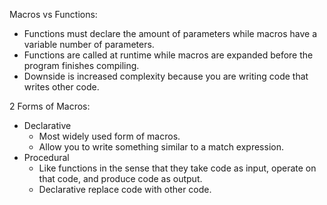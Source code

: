 Macros vs Functions:
- Functions must declare the amount of parameters while macros have a variable number of parameters.
- Functions are called at runtime while macros are expanded before the program finishes compiling.
- Downside is increased complexity because you are writing code that writes other code.

2 Forms of Macros:
- Declarative
	- Most widely used form of macros.
	- Allow you to write something similar to a match expression.
- Procedural
	- Like functions in the sense that they take code as input, operate on that code, and produce code as output.
	- Declarative replace code with other code.
